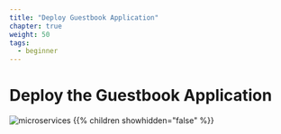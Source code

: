 ```yaml
---
title: "Deploy Guestbook Application"
chapter: true
weight: 50
tags:
  - beginner
---
```


# Deploy the Guestbook Application

![microservices](/images/crystal.svg)
{{% children showhidden="false" %}}
